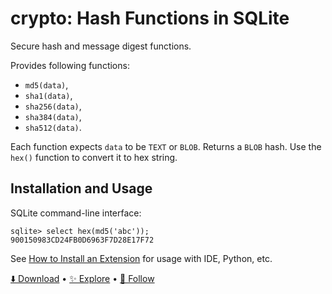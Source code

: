 # crypto: Hash Functions in SQLite

Secure hash and message digest functions.

Provides following functions:

-   `md5(data)`,
-   `sha1(data)`,
-   `sha256(data)`,
-   `sha384(data)`,
-   `sha512(data)`.

Each function expects `data` to be `TEXT` or `BLOB`. Returns a `BLOB` hash. Use the `hex()` function to convert it to hex string.

## Installation and Usage

SQLite command-line interface:

```
sqlite> select hex(md5('abc'));
900150983CD24FB0D6963F7D28E17F72
```

See [How to Install an Extension](install.md) for usage with IDE, Python, etc.

[⬇️ Download](https://github.com/nalgeon/sqlean/releases/latest) •
[✨ Explore](https://github.com/nalgeon/sqlean) •
[🚀 Follow](https://twitter.com/ohmypy)
